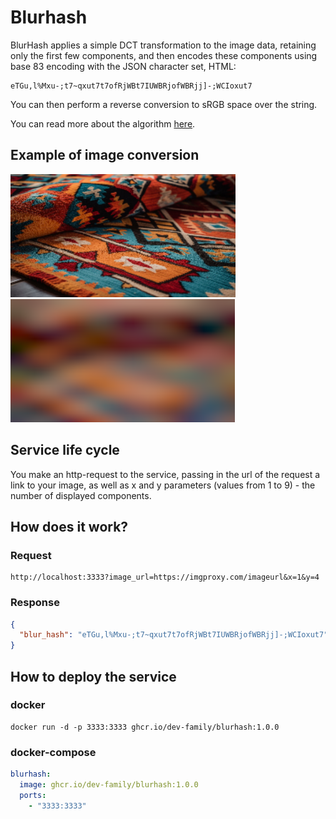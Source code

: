 # Blurhash

BlurHash applies a simple DCT transformation to the image data, 
retaining only the first few components, and then encodes these components using base 83 encoding with the 
JSON character set, HTML:

```
eTGu,l%Mxu-;t7~qxut7t7ofRjWBt7IUWBRjofWBRjj]-;WCIoxut7
```
You can then perform a reverse conversion to sRGB space over the string.

You can read more about the algorithm [here](https://github.com/woltapp/blurhash/blob/master/Algorithm.md).

## Example of image conversion

![img_1.png](img_1.png)            ![img_2.png](img_2.png)

## Service life cycle

You make an http-request to the service, passing in the url of the request a link to your image, as well as x and y parameters (values from 1 to 9) - the number of displayed components.

## How does it work?

### Request

```
http://localhost:3333?image_url=https://imgproxy.com/imageurl&x=1&y=4
```

### Response

```json
{
  "blur_hash": "eTGu,l%Mxu-;t7~qxut7t7ofRjWBt7IUWBRjofWBRjj]-;WCIoxut7"
}
```


## How to deploy the service

### docker


```
docker run -d -p 3333:3333 ghcr.io/dev-family/blurhash:1.0.0
```


### docker-compose

```yaml
blurhash:
  image: ghcr.io/dev-family/blurhash:1.0.0
  ports:
    - "3333:3333"
```


